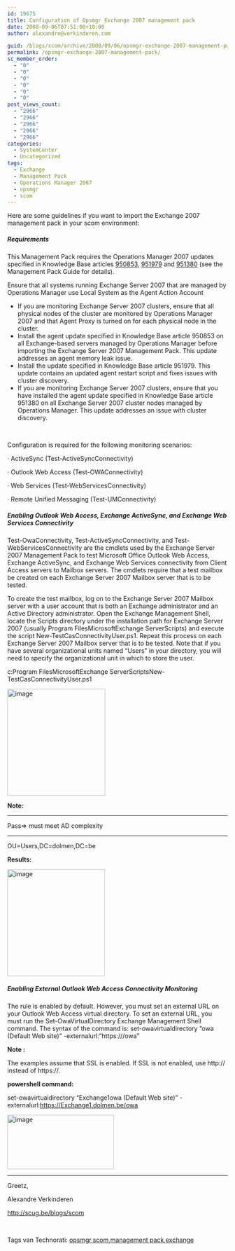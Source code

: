 ```yaml
---
id: 19675
title: Configuration of Opsmgr Exchange 2007 management pack
date: 2008-09-06T07:51:00+10:00
author: alexandre@verkinderen.com

guid: /blogs/scom/archive/2008/09/06/opsmgr-exchange-2007-management-pack.aspx
permalink: /opsmgr-exchange-2007-management-pack/
sc_member_order:
  - "0"
  - "0"
  - "0"
  - "0"
  - "0"
  - "0"
post_views_count:
  - "2966"
  - "2966"
  - "2966"
  - "2966"
  - "2966"
categories:
  - SystemCenter
  - Uncategorized
tags:
  - Exchange
  - Management Pack
  - Operations Manager 2007
  - opsmgr
  - scom
---
```

Here are some guidelines if you want to import the Exchange 2007 management pack in your scom environment:

##### **Requirements**

This Management Pack requires the Operations Manager 2007 updates specified in Knowledge Base articles <a href="http://support.microsoft.com/kb/950853/en-us" target="_blank">950853</a>, <a href="http://support.microsoft.com/kb/951979/en-us" target="_blank">951979</a> and <a href="http://support.microsoft.com/kb/951380/en-us" target="_blank">951380</a> (see the Management Pack Guide for details).

Ensure that all systems running Exchange Server 2007 that are managed by Operations Manager use Local System as the Agent Action Account 

  * If you are monitoring Exchange Server 2007 clusters, ensure that all physical nodes of the cluster are monitored by Operations Manager 2007 and that Agent Proxy is turned on for each physical node in the cluster. 
  * Install the agent update specified in Knowledge Base article 950853 on all Exchange-based servers managed by Operations Manager before importing the Exchange Server 2007 Management Pack. This update addresses an agent memory leak issue. 
  * Install the update specified in Knowledge Base article 951979. This update contains an updated agent restart script and fixes issues with cluster discovery. 
  * If you are monitoring Exchange Server 2007 clusters, ensure that you have installed the agent update specified in Knowledge Base article 951380 on all Exchange Server 2007 cluster nodes managed by Operations Manager. This update addresses an issue with cluster discovery.

&nbsp;

Configuration is required for the following monitoring scenarios:

· ActiveSync (Test-ActiveSyncConnectivity)

· Outlook Web Access (Test-OWAConnectivity)

· Web Services (Test-WebServicesConnectivity)

· Remote Unified Messaging (Test-UMConnectivity)

##### <a class="" title="_Toc203976006" name="_Toc203976006"></a>Enabling Outlook Web Access, Exchange ActiveSync, and Exchange Web Services Connectivity

Test-OwaConnectivity, Test-ActiveSyncConnectivity, and Test-WebServicesConnectivity are the cmdlets used by the Exchange Server 2007 Management Pack to test Microsoft Office Outlook Web Access, Exchange ActiveSync, and Exchange Web Services connectivity from Client Access servers to Mailbox servers. The cmdlets require that a test mailbox be created on each Exchange Server 2007 Mailbox server that is to be tested.

To create the test mailbox, log on to the Exchange Server 2007 Mailbox server with a user account that is both an Exchange administrator and an Active Directory administrator. Open the Exchange Management Shell, locate the Scripts directory under the installation path for Exchange Server 2007 (usually Program FilesMicrosoftExchange ServerScripts) and execute the script New-TestCasConnectivityUser.ps1. Repeat this process on each Exchange Server 2007 Mailbox server that is to be tested. Note that if you have several organizational units named “Users” in your directory, you will need to specify the organizational unit in which to store the user.

c:Program FilesMicrosoftExchange ServerScriptsNew-TestCasConnectivityUser.ps1

[<img src="http://scug.be/blogs/scom/WindowsLiveWriter/OpsmgrExchange2007managementpack_87BD/image_thumb_2.png" style="border-width: 0px" alt="image" width="224" border="0" height="244" />](http://scug.be/blogs/scom/WindowsLiveWriter/OpsmgrExchange2007managementpack_87BD/image_6.png)

**Note:**

****

Pass=> must meet AD complexity

****

OU=Users,DC=dolmen,DC=be

**Results:**

[<img src="http://scug.be/blogs/scom/WindowsLiveWriter/OpsmgrExchange2007managementpack_87BD/image_thumb_1.png" style="border-width: 0px" alt="image" width="223" border="0" height="244" />](http://scug.be/blogs/scom/WindowsLiveWriter/OpsmgrExchange2007managementpack_87BD/image_4.png)

##### <a class="" title="_Toc203976007" name="_Toc203976007"></a>Enabling External Outlook Web Access Connectivity Monitoring

The rule is enabled by default. However, you must set an external URL on your Outlook Web Access virtual directory. To set an external URL, you must run the Set-OwaVirtualDirectory Exchange Management Shell command. The syntax of the command is: set-owavirtualdirectory &#8220;<Server name>owa (Default Web site)&#8221; -externalurl:&#8221;https://<Fully Qualified Domain Name>/owa&#8221;

**Note :**

The examples assume that SSL is enabled. If SSL is not enabled, use http:// instead of https://.

**powershell command:**

set-owavirtualdirectory &#8220;Exchange1owa (Default Web site)&#8221; -externalurl:https://Exchange1.dolmen.be/owa

[<img src="http://scug.be/blogs/scom/WindowsLiveWriter/OpsmgrExchange2007managementpack_87BD/image_thumb.png" style="border-width: 0px" alt="image" width="244" border="0" height="124" />](http://scug.be/blogs/scom/WindowsLiveWriter/OpsmgrExchange2007managementpack_87BD/image_2.png)

****

Greetz,

Alexandre Verkinderen

<http://scug.be/blogs/scom>

&nbsp;

<div class="wlWriterSmartContent" style="margin: 0px;padding: 0px">
  Tags van Technorati: <a href="http://technorati.com/tags/opsmgr" rel="tag">opsmgr</a>,<a href="http://technorati.com/tags/scom" rel="tag">scom</a>,<a href="http://technorati.com/tags/management%20pack" rel="tag">management pack</a>,<a href="http://technorati.com/tags/exchange" rel="tag">exchange</a>
</div>
